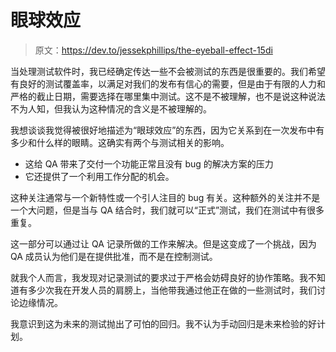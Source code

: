 # 眼球效应

> 原文：<https://dev.to/jessekphillips/the-eyeball-effect-15di>

当处理测试软件时，我已经确定传达一些不会被测试的东西是很重要的。我们希望有良好的测试覆盖率，以满足对我们的发布有信心的需要，但是由于有限的人力和严格的截止日期，需要选择在哪里集中测试。这不是不被理解，也不是说这种说法不为人知，但我认为这种情况的含义是不被理解的。

我想谈谈我觉得被很好地描述为“眼球效应”的东西，因为它关系到在一次发布中有多少和什么样的眼睛。这确实有两个与测试相关的影响。

*   这给 QA 带来了交付一个功能正常且没有 bug 的解决方案的压力
*   它还提供了一个利用工作分配的机会。

这种关注通常与一个新特性或一个引人注目的 bug 有关。这种额外的关注并不是一个大问题，但是当与 QA 结合时，我们就可以“正式”测试，我们在测试中有很多重复。

这一部分可以通过让 QA 记录所做的工作来解决。但是这变成了一个挑战，因为 QA 成员认为他们是在提供批准，而不是在控制测试。

就我个人而言，我发现对记录测试的要求过于严格会妨碍良好的协作策略。我不知道有多少次我在开发人员的肩膀上，当他带我通过他正在做的一些测试时，我们讨论边缘情况。

我意识到这为未来的测试抛出了可怕的回归。我不认为手动回归是未来检验的好计划。